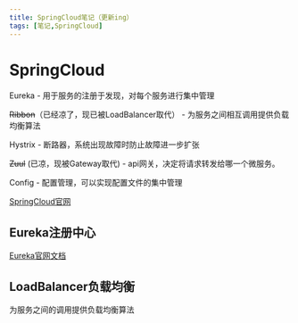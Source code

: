 ```yaml
---
title: SpringCloud笔记（更新ing）
tags: [笔记,SpringCloud]
---
```


# SpringCloud

Eureka	-	用于服务的注册于发现，对每个服务进行集中管理

~~Ribbon~~（已经凉了，现已被LoadBalancer取代）	-	为服务之间相互调用提供负载均衡算法

Hystrix	-	断路器，系统出现故障时防止故障进一步扩张

~~Zuul~~	(已凉，现被Gateway取代)	-	api网关，决定将请求转发给哪一个微服务。

Config	-	配置管理，可以实现配置文件的集中管理	

[SpringCloud官网](https://spring.io/projects/spring-cloud)

## Eureka注册中心

[Eureka官网文档](https://docs.spring.io/spring-cloud-netflix/docs/current/reference/html)



## LoadBalancer负载均衡

为服务之间的调用提供负载均衡算法